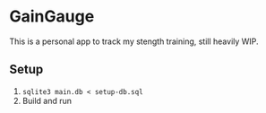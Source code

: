 # GainGauge
This is a personal app to track my stength training, still heavily WIP.

## Setup
1. `sqlite3 main.db < setup-db.sql`
1. Build and run
